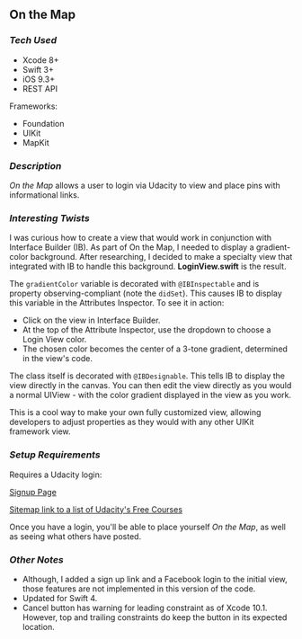 ## On the Map

### *Tech Used*
* Xcode 8+
* Swift 3+
* iOS 9.3+
* REST API

Frameworks:  
- Foundation  
- UIKit  
- MapKit  

### *Description*

*On the Map* allows a user to login via Udacity to view and place pins with informational links.


### *Interesting Twists*

I was curious how to create a view that would work in conjunction with Interface Builder (IB). As part of On the Map, I needed to display a gradient-color background. After researching, I decided to make a specialty view that integrated with IB to handle this background. **LoginView.swift** is the result.

The `gradientColor` variable is decorated with `@IBInspectable` and is property observing-compliant (note the `didSet`). This causes IB to display this variable in the Attributes Inspector. To see it in action:

- Click on the view in Interface Builder.
- At the top of the Attribute Inspector, use the dropdown to choose a Login View color.
- The chosen color becomes the center of a 3-tone gradient, determined in the view's code.

The class itself is decorated with `@IBDesignable`. This tells IB to display the view directly in the canvas. You can then edit the view directly as you would a normal UIView - with the color gradient displayed in the view as you work.

This is a cool way to make your own fully customized view, allowing developers to adjust properties as they would with any other UIKit framework view.


### *Setup Requirements*

Requires a Udacity login:

[Signup Page](https://auth.udacity.com/sign-up?_ga=1.261743181.1763484505.1459126598&next=https%3A%2F%2Fclassroom.udacity.com%2Fauthenticated)

[Sitemap link to a list of Udacity's Free Courses](https://www.udacity.com/sitemap)

Once you have a login, you'll be able to place yourself *On the Map*, as well as seeing what others have posted.

### *Other Notes*

- Although, I added a sign up link and a Facebook login to the initial view, those features are not implemented in this version of the code.
- Updated for Swift 4.
- Cancel button has warning for leading constraint as of Xcode 10.1. However, top and trailing constraints do keep the button in its expected location.



